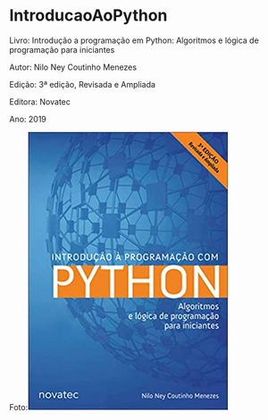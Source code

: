 ﻿# IntroducaoAoPython

Livro: Introdução a programação em Python: Algoritmos e lógica de programação para iniciantes

Autor: Nilo Ney Coutinho Menezes

Edição: 3ª edição, Revisada e Ampliada

Editora: Novatec

Ano: 2019

Foto:![](foto/livro.jpg)
